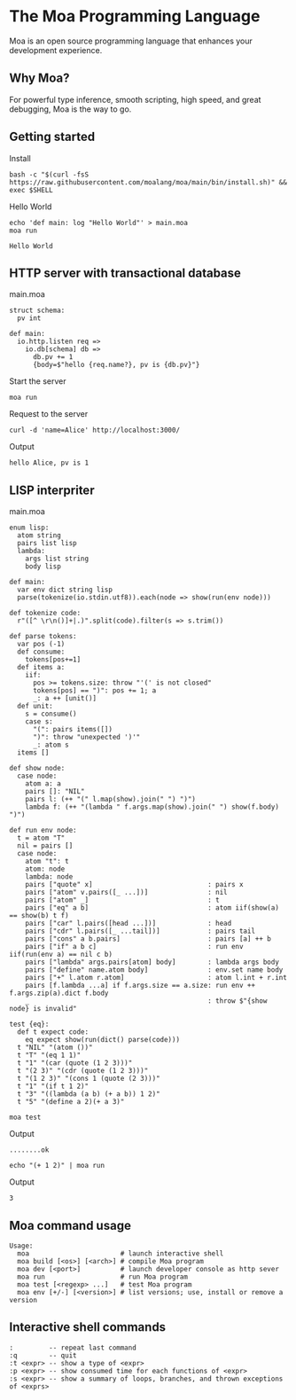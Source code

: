 # The Moa Programming Language
Moa is an open source programming language that enhances your development experience.



## Why Moa?
For powerful type inference, smooth scripting, high speed, and great debugging, Moa is the way to go.



## Getting started

Install
```
bash -c "$(curl -fsS https://raw.githubusercontent.com/moalang/moa/main/bin/install.sh)" && exec $SHELL
```

Hello World
```
echo 'def main: log "Hello World"' > main.moa
moa run
```

```
Hello World
```



## HTTP server with transactional database

main.moa
```
struct schema:
  pv int

def main:
  io.http.listen req =>
    io.db[schema] db =>
      db.pv += 1
      {body=$"hello {req.name?}, pv is {db.pv}"}
```

Start the server
```
moa run
```

Request to the server
```
curl -d 'name=Alice' http://localhost:3000/
```

Output
```
hello Alice, pv is 1
```



## LISP interpriter

main.moa
```
enum lisp:
  atom string
  pairs list lisp
  lambda:
    args list string
    body lisp
  
def main:
  var env dict string lisp
  parse(tokenize(io.stdin.utf8)).each(node => show(run(env node)))

def tokenize code:
  r"([^ \r\n()]+|.)".split(code).filter(s => s.trim())

def parse tokens:
  var pos (-1)
  def consume:
    tokens[pos+=1]
  def items a:
    iif:
      pos >= tokens.size: throw "'(' is not closed"
      tokens[pos] == ")": pos += 1; a
      _: a ++ [unit()]
  def unit:
    s = consume()
    case s:
      "(": pairs items([])
      ")": throw "unexpected ')'"
      _: atom s
  items []

def show node:
  case node:
    atom a: a
    pairs []: "NIL"
    pairs l: (++ "(" l.map(show).join(" ") ")")
    lambda f: (++ "(lambda " f.args.map(show).join(" ") show(f.body) ")")

def run env node:
  t = atom "T"
  nil = pairs []
  case node:
    atom "t": t
    atom: node
    lambda: node
    pairs ["quote" x]                             : pairs x
    pairs ["atom" v.pairs([_ ...])]               : nil
    pairs ["atom" _]                              : t
    pairs ["eq" a b]                              : atom iif(show(a) == show(b) t f)
    pairs ["car" l.pairs([head ...])]             : head
    pairs ["cdr" l.pairs([_ ...tail])]            : pairs tail
    pairs ["cons" a b.pairs]                      : pairs [a] ++ b
    pairs ["if" a b c]                            : run env iif(run(env a) == nil c b)
    pairs ["lambda" args.pairs[atom] body]        : lambda args body
    pairs ["define" name.atom body]               : env.set name body
    pairs ["+" l.atom r.atom]                     : atom l.int + r.int
    pairs [f.lambda ...a] if f.args.size == a.size: run env ++ f.args.zip(a).dict f.body
    _                                             : throw $"{show node} is invalid"

test {eq}:
  def t expect code:
    eq expect show(run(dict() parse(code)))
  t "NIL" "(atom ())" 
  t "T" "(eq 1 1)" 
  t "1" "(car (quote (1 2 3)))"
  t "(2 3)" "(cdr (quote (1 2 3)))"
  t "(1 2 3)" "(cons 1 (quote (2 3)))"
  t "1" "(if t 1 2)"
  t "3" "((lambda (a b) (+ a b)) 1 2)"
  t "5" "(define a 2)(+ a 3)"
```

```
moa test
```

Output
```
........ok
```

```
echo "(+ 1 2)" | moa run
```

Output
```
3
```



## Moa command usage
```
Usage:
  moa                       # launch interactive shell
  moa build [<os>] [<arch>] # compile Moa program
  moa dev [<port>]          # launch developer console as http sever
  moa run                   # run Moa program
  moa test [<regexp> ...]   # test Moa program
  moa env [+/-] [<version>] # list versions; use, install or remove a version
```


## Interactive shell commands 
```
:         -- repeat last command
:q        -- quit
:t <expr> -- show a type of <expr>
:p <expr> -- show consumed time for each functions of <expr>
:s <expr> -- show a summary of loops, branches, and thrown exceptions of <exprs>
```
